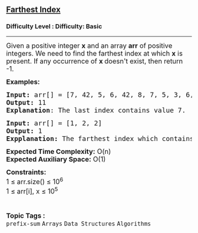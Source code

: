 <h2><a href="https://www.geeksforgeeks.org/problems/longest-equal-prefix3139/1?page=1&category=Data%20Structures&sortBy=difficulty">Farthest Index</a></h2><h3>Difficulty Level : Difficulty: Basic</h3><hr><div class="problems_problem_content__Xm_eO"><p><span style="font-size: 18px;">Given a positive integer <strong>x</strong> and an array <strong>arr</strong> of positive integers. We need to find the farthest index at which <strong>x</strong> is present. If&nbsp;<span style="box-sizing: border-box; margin: 0px; padding: 0px;">any occurrence of&nbsp;<strong>x&nbsp;</strong>doesn't exist, </span>then return -1.</span></p>
<p><span style="font-size: 18px;"><strong>Examples:</strong></span></p>
<pre><span style="font-size: 18px;"><strong>Input: </strong>arr[] = [7, 42, 5, 6, 42, 8, 7, 5, 3, 6, 7] and x = 7
<strong>Output:</strong> 11
<strong>Explanation</strong>: The last index contains value 7.</span></pre>
<pre><span style="font-size: 18px;"><strong>Input: </strong>arr[] = [1, 2, 2]
<strong>Output:</strong> 1<br><strong>Expplanation: </strong>The farthest index which contains value x is 1.</span></pre>
<p><span style="font-size: 18px;"><strong>Expected Time Complexity:</strong> O(n)<br><strong>Expected Auxiliary Space:</strong> O(1)</span></p>
<p><span style="font-size: 18px;"><strong>Constraints:</strong><br>1 ≤ arr.size() ≤ 10<sup>6</sup><br>1 ≤ arr[i], x ≤ 10<sup>5</sup><br></span></p></div><br><p><span style=font-size:18px><strong>Topic Tags : </strong><br><code>prefix-sum</code>&nbsp;<code>Arrays</code>&nbsp;<code>Data Structures</code>&nbsp;<code>Algorithms</code>&nbsp;